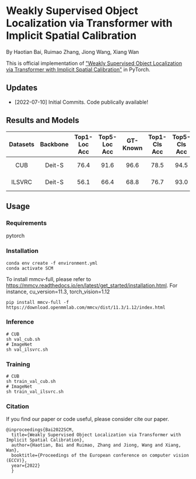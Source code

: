 # Weakly Supervised Object Localization via Transformer with Implicit Spatial Calibration
By Haotian Bai, Ruimao Zhang, Jiong Wang, Xiang Wan

This is official implementation of ["Weakly Supervised Object Localization via Transformer with Implicit Spatial Calibration"](https://github.com/164140757/SCM) in PyTorch.

## Updates
- [2022-07-10] Initial Commits. Code publically available!

## Results and Models

| Datasets | Backbone | Top1-Loc Acc | Top5-Loc Acc | GT-Known | Top1-Cls Acc | Top5-Cls Acc | Log | Checkpoints |
| :---: | :---: | :---: | :---: | :---: | :---: | :---: | :---: | :---: |
| CUB      | Deit-S   |      76.4    |    91.6    |  96.6   |   78.5    |  94.5   |   [Google Drive](https://drive.google.com/file/d/1-Pcifaa6xNZvXG7RDD9uISZ8_XDmjVtP/view?usp=sharing)   |  [Google Drive](https://drive.google.com/drive/folders/1-FranLy5KSttCPK98ZY27TMXuriE9jkj?usp=sharing)     |
| ILSVRC   | Deit-S   |      56.1    |    66.4    |  68.8   |   76.7    |  93.0   |   [Google Drive](https://drive.google.com/file/d/1-fE8BZDvqMhjOllFyvPckELy0Jbo8A8u/view?usp=sharing)   |   [Google Drive](https://drive.google.com/drive/folders/1-HZBXo_AoK6W5gwRVh4LD8oyGDYrEc8z?usp=sharing)    |

## Usage
### Requirements
pytorch

### Installation
```
conda env create -f environment.yml
conda activate SCM
```
To install mmcv-full, please refer to https://mmcv.readthedocs.io/en/latest/get_started/installation.html.
For instance, cu_version=11.3, torch_vision=1.12
```
pip install mmcv-full -f https://download.openmmlab.com/mmcv/dist/11.3/1.12/index.html
```

### Inference
```
# CUB
sh val_cub.sh
# ImageNet
sh val_ilsvrc.sh
```

### Training
```
# CUB
sh train_val_cub.sh
# ImageNet
sh train_val_ilsvrc.sh
```

### Citation
If you find our paper or code useful, please consider cite our paper.
```
@inproceedings{Bai2022SCM,
  title={Weakly Supervised Object Localization via Transformer with Implicit Spatial Calibration},
  author={Haotian, Bai and Ruimao, Zhang and Jiong, Wang and Xiang, Wan},
  booktitle={Proceedings of the European conference on computer vision (ECCV)},
  year={2022}
  }
```